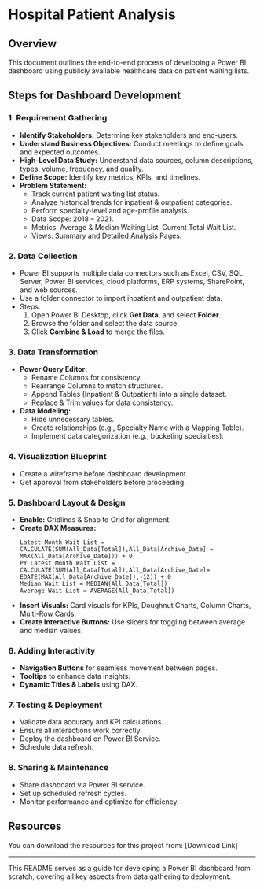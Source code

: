 # Hospital Patient Analysis


## Overview
This document outlines the end-to-end process of developing a Power BI dashboard using publicly available healthcare data on patient waiting lists.

## Steps for Dashboard Development

### 1. Requirement Gathering
- **Identify Stakeholders:** Determine key stakeholders and end-users.
- **Understand Business Objectives:** Conduct meetings to define goals and expected outcomes.
- **High-Level Data Study:** Understand data sources, column descriptions, types, volume, frequency, and quality.
- **Define Scope:** Identify key metrics, KPIs, and timelines.
- **Problem Statement:**
  - Track current patient waiting list status.
  - Analyze historical trends for inpatient & outpatient categories.
  - Perform specialty-level and age-profile analysis.
  - Data Scope: 2018 – 2021.
  - Metrics: Average & Median Waiting List, Current Total Wait List.
  - Views: Summary and Detailed Analysis Pages.

### 2. Data Collection
- Power BI supports multiple data connectors such as Excel, CSV, SQL Server, Power BI services, cloud platforms, ERP systems, SharePoint, and web sources.
- Use a folder connector to import inpatient and outpatient data.
- Steps:
  1. Open Power BI Desktop, click **Get Data**, and select **Folder**.
  2. Browse the folder and select the data source.
  3. Click **Combine & Load** to merge the files.

### 3. Data Transformation
- **Power Query Editor:**
  - Rename Columns for consistency.
  - Rearrange Columns to match structures.
  - Append Tables (Inpatient & Outpatient) into a single dataset.
  - Replace & Trim values for data consistency.
- **Data Modeling:**
  - Hide unnecessary tables.
  - Create relationships (e.g., Specialty Name with a Mapping Table).
  - Implement data categorization (e.g., bucketing specialties).

### 4. Visualization Blueprint
- Create a wireframe before dashboard development.
- Get approval from stakeholders before proceeding.

### 5. Dashboard Layout & Design
- **Enable:** Gridlines & Snap to Grid for alignment.
- **Create DAX Measures:**
  ```DAX
  Latest Month Wait List = CALCULATE(SUM(All_Data[Total]),All_Data[Archive_Date] = MAX(All_Data[Archive_Date])) + 0
  PY Latest Month Wait List = CALCULATE(SUM(All_Data[Total]),All_Data[Archive_Date]= EDATE(MAX(All_Data[Archive_Date]),-12)) + 0
  Median Wait List = MEDIAN(All_Data[Total])
  Average Wait List = AVERAGE(All_Data[Total])
  ```
- **Insert Visuals:** Card visuals for KPIs, Doughnut Charts, Column Charts, Multi-Row Cards.
- **Create Interactive Buttons:** Use slicers for toggling between average and median values.

### 6. Adding Interactivity
- **Navigation Buttons** for seamless movement between pages.
- **Tooltips** to enhance data insights.
- **Dynamic Titles & Labels** using DAX.

### 7. Testing & Deployment
- Validate data accuracy and KPI calculations.
- Ensure all interactions work correctly.
- Deploy the dashboard on Power BI Service.
- Schedule data refresh.

### 8. Sharing & Maintenance
- Share dashboard via Power BI service.
- Set up scheduled refresh cycles.
- Monitor performance and optimize for efficiency.

## Resources
You can download the resources for this project from: [Download Link]

---
This README serves as a guide for developing a Power BI dashboard from scratch, covering all key aspects from data gathering to deployment.

